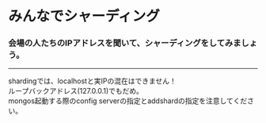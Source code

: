 みんなでシャーディング
=================
### 会場の人たちのIPアドレスを聞いて、シャーディングをしてみましょう。
----

shardingでは、localhostと実IPの混在はできません！  
ループバックアドレス(127.0.0.1)でもだめ。  
mongos起動する際のconfig serverの指定とaddshardの指定を注意してください。

